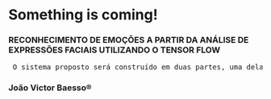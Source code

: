 <h1> Something is coming! </h1>
<h3>RECONHECIMENTO DE EMOÇÕES A PARTIR DA ANÁLISE DE EXPRESSÕES FACIAIS UTILIZANDO O TENSOR FLOW</h3>
<pre> O sistema proposto será construído em duas partes, uma delas é uma interface em que o usuário terá a possibilidade de fazer o upload de uma foto para que ela seja analisada por um modelo do Tensor Flow, e acompanhe o resultado dessa análise, esta interface será criada na linguagem Java, e a segunda parte que é o modelo do Tensor Flow, a rede neural criada na linguagem Python, treinada para conseguir ler uma imagem, reconhecer a emoção apresentada, retornar uma lista com as sete emoções universais básicas, definidas por Paul Ekman, e a probabilidade de cada uma. 
</pre>
<h3>João Victor Baesso®</h3>
